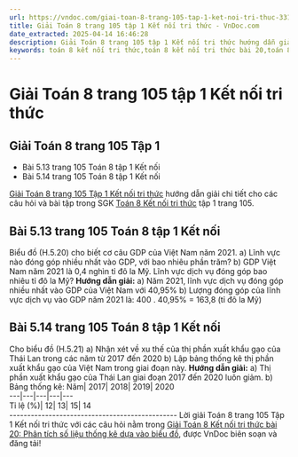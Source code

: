 ```yaml
---
url: https://vndoc.com/giai-toan-8-trang-105-tap-1-ket-noi-tri-thuc-331620
title: Giải Toán 8 trang 105 tập 1 Kết nối tri thức - VnDoc.com
date_extracted: 2025-04-14 16:46:28
description: Giải Toán 8 trang 105 tập 1 Kết nối tri thức hướng dẫn giải chi tiết các câu hỏi và bài tập trong SGK Toán 8 Kết nối tri thức tập 1.
keywords: toán 8 kết nối tri thức,toán 8 kết nối tri thức bài 20,toán 8 kết nối tri thức bài Phân tích số liệu thống kê dựa vào biểu đồ,toán lớp 8 kết nối tri thức,giải toán 8 kết nối tri thức,giải sgk toán 8 kết nối tri thức,sgk toán 8 kết nối tri thức với cuộc sống,toán 8 Phân tích số liệu thống kê dựa vào biểu đồ,toán 8 bài 20,giải toán 8 bài 20,bài 20 toán 8,giải bài 20 toán 8,toán 8 trang 105,giải toán 8 trang 105,giải toán lớp 8 trang 105,toán lớp 8 trang 105,5.13 sgk toán 8,5.14 sgk toán 8
---
```


# Giải Toán 8 trang 105 tập 1 Kết nối tri thức
## **Giải Toán 8 trang 105 Tập 1**
  * Bài 5.13 trang 105 Toán 8 tập 1 Kết nối
  * Bài 5.14 trang 105 Toán 8 tập 1 Kết nối

[Giải Toán 8 trang 105 Tập 1 Kết nối tri thức](<https://vndoc.com/giai-toan-8-trang-105-tap-1-ket-noi-tri-thuc-331620>) hướng dẫn giải chi tiết cho các câu hỏi và bài tập trong SGK [Toán 8 Kết nối tri thức](<https://vndoc.com/toan-8-ket-noi-tri-thuc>) tập 1 trang 105.
## **Bài 5.13 trang 105 Toán 8 tập 1 Kết nối**
Biểu đồ \(H.5.20\) cho biết cơ câu GDP của Việt Nam năm 2021.
a\) Lĩnh vực nào đóng góp nhiều nhất vào GDP, với bao nhiêu phần trăm?
b\) GDP Việt Nam năm 2021 là 0,4 nghìn tỉ đô la Mỹ. Lĩnh vực dịch vụ đóng góp bao nhiêu tỉ đô la Mỹ?
**Hướng dẫn giải:**
a\) Năm 2021, lĩnh vực dịch vụ đóng góp nhiều nhất vào GDP của Việt Nam với 40,95%
b\) Lượng đóng góp của lĩnh vực dịch vụ vào GDP năm 2021 là:
400 . 40,95% = 163,8 \(tỉ đô la Mỹ\)
## **Bài 5.14 trang 105 Toán 8 tập 1 Kết nối**
Cho biểu đồ \(H.5.21\)
a\) Nhận xét về xu thế của thị phần xuất khẩu gạo của Thái Lan trong các năm từ 2017 đến 2020
b\) Lập bảng thống kê thị phần xuất khẩu gạo của Việt Nam trong giai đoạn này.
**Hướng dẫn giải:**
a\) Thị phần xuất khẩu gạo của Thái Lan giai đoạn 2017 đến 2020 luôn giảm.
b\) Bảng thống kê:
Năm| 2017| 2018| 2019| 2020  
---|---|---|---|---  
Tỉ lệ \(%\)| 12| 13| 15| 14  
\-----------------------------------------------
Lời giải Toán 8 trang 105 Tập 1 Kết nối tri thức với các câu hỏi nằm trong [Giải Toán 8 Kết nối tri thức bài 20: Phân tích số liệu thống kê dựa vào biểu đồ](<https://vndoc.com/toan-8-ket-noi-tri-thuc-bai-20-295254>), được VnDoc biên soạn và đăng tải\!
